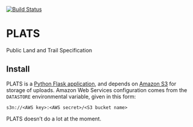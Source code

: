 [![Build Status](https://travis-ci.org/codeforamerica/PLATS.png)](https://travis-ci.org/codeforamerica/PLATS)

PLATS
=====

Public Land and Trail Specification

Install
-------

PLATS is a [Python Flask application](https://github.com/codeforamerica/howto/blob/master/Python-Virtualenv.md),
and depends on [Amazon S3](http://aws.amazon.com/s3/) for storage of uploads.
Amazon Web Services configuration comes from the `DATASTORE` environmental
variable, given in this form:

    s3n://<AWS key>:<AWS secret>/<S3 bucket name>

PLATS doesn’t do a lot at the moment.
